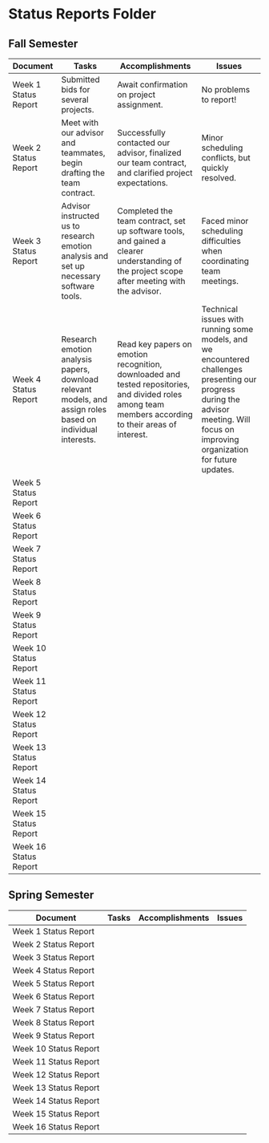 # Status Reports Folder

## Fall Semester

| Document | Tasks | Accomplishments | Issues |
|---|---|---|---|
| Week 1 Status Report | Submitted bids for several projects. | Await confirmation on project assignment. | No problems to report! |
| Week 2 Status Report | Meet with our advisor and teammates, begin drafting the team contract.	| Successfully contacted our advisor, finalized our team contract, and clarified project expectations. | Minor scheduling conflicts, but quickly resolved. |
| Week 3 Status Report | Advisor instructed us to research emotion analysis and set up necessary software tools. | Completed the team contract, set up software tools, and gained a clearer understanding of the project scope after meeting with the advisor. | Faced minor scheduling difficulties when coordinating team meetings. |
| Week 4 Status Report | Research emotion analysis papers, download relevant models, and assign roles based on individual interests. | Read key papers on emotion recognition, downloaded and tested repositories, and divided roles among team members according to their areas of interest. | Technical issues with running some models, and we encountered challenges presenting our progress during the advisor meeting. Will focus on improving organization for future updates. |
| Week 5 Status Report | | | |
| Week 6 Status Report | | | |
| Week 7 Status Report | | | |
| Week 8 Status Report | | | |
| Week 9 Status Report | | | |
| Week 10 Status Report | | | |
| Week 11 Status Report | | | |
| Week 12 Status Report | | | |
| Week 13 Status Report | | | |
| Week 14 Status Report | | | |
| Week 15 Status Report | | | |
| Week 16 Status Report | | | |

## Spring Semester

| Document | Tasks | Accomplishments| Issues |
|---|---|---|---|
| Week 1 Status Report | | | |
| Week 2 Status Report | | | |
| Week 3 Status Report | | | |
| Week 4 Status Report | | | |
| Week 5 Status Report | | | |
| Week 6 Status Report | | | |
| Week 7 Status Report | | | |
| Week 8 Status Report | | | |
| Week 9 Status Report | | | |
| Week 10 Status Report | | | |
| Week 11 Status Report | | | |
| Week 12 Status Report | | | |
| Week 13 Status Report | | | |
| Week 14 Status Report | | | |
| Week 15 Status Report | | | |
| Week 16 Status Report | | | |
